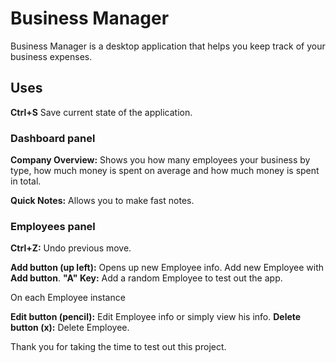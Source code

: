 # Business Manager 

Business Manager is a desktop application that helps you keep track of your business expenses.

## Uses

**Ctrl+S** Save current state of the application.

### Dashboard panel

**Company Overview:** Shows you how many employees your business by type, how much money is spent on average and how much money is spent in total.

**Quick Notes:** Allows you to make fast notes.

### Employees panel

**Ctrl+Z:** Undo previous move.

**Add button (up left):** Opens up new Employee info. Add new Employee with **Add button**.
**"A" Key:** Add a random Employee to test out the app.

On each Employee instance

**Edit button (pencil):** Edit Employee info or simply view his info.
**Delete button (x):** Delete Employee.


Thank you for taking the time to test out this project.

